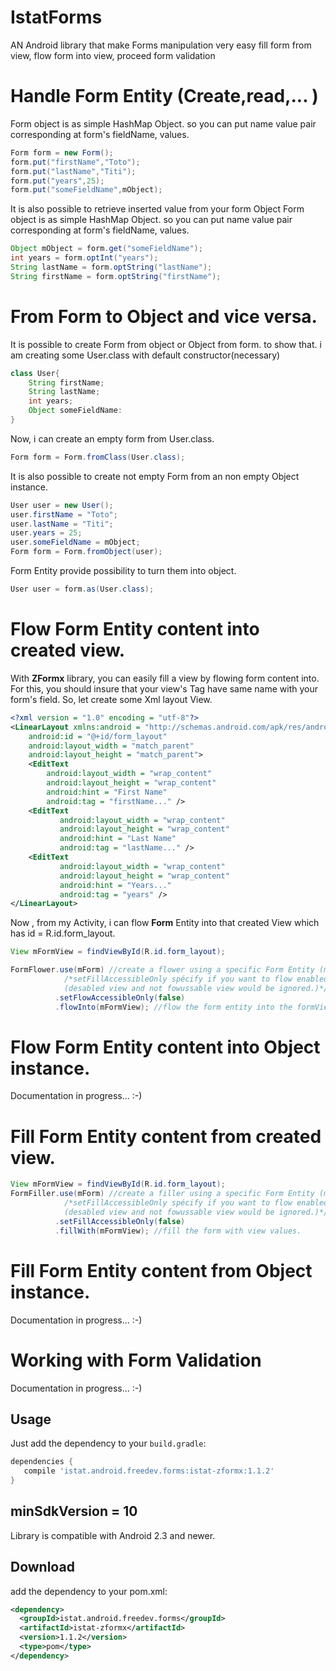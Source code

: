 # IstatForms
AN Android  library that make Forms manipulation very easy
fill form from view,  flow form into view, proceed form validation
# Handle Form Entity (Create,read,... )
Form object is as simple HashMap Object. so you can put name value pair corresponding at form's fieldName, values. 
```java
Form form = new Form();
form.put("firstName","Toto");
form.put("lastName","Titi");
form.put("years",25);
form.put("someFieldName",mObject);
```
It is also possible to retrieve inserted value from your form Object 
Form object is as simple HashMap Object. so you can put name value pair corresponding at form's fieldName, values. 
```java
Object mObject = form.get("someFieldName");
int years = form.optInt("years");
String lastName = form.optString("lastName");
String firstName = form.optString("firstName");
```

# From Form to Object and vice versa.
It is possible to create Form from object or Object from form. to show that.
i am creating some User.class with default constructor(necessary)
```java
class User{
    String firstName;
    String lastName;
    int years;
    Object someFieldName:
}
```
Now, i can create an empty form from User.class.
```java
Form form = Form.fromClass(User.class);
```
It is also possible to create not empty Form from an non empty Object instance.
```java
User user = new User();
user.firstName = "Toto";
user.lastName = "Titi";
user.years = 25;
user.someFieldName = mObject;
Form form = Form.fromObject(user);
```
Form Entity provide possibility to turn them into object.
```java
User user = form.as(User.class);
```
# Flow Form Entity content into created view.
With <b>ZFormx</b> library, you can easily fill a view by flowing form content into.
For this, you should insure that your view's Tag have same name with your form's field.
So, let create some Xml layout View.
```xml
<?xml version = "1.0" encoding = "utf-8"?>
<LinearLayout xmlns:android = "http://schemas.android.com/apk/res/android"
    android:id = "@+id/form_layout"
    android:layout_width = "match_parent"
    android:layout_height = "match_parent">
    <EditText
        android:layout_width = "wrap_content"
        android:layout_height = "wrap_content"
        android:hint = "First Name"
        android:tag = "firstName..." />
    <EditText
           android:layout_width = "wrap_content"
           android:layout_height = "wrap_content"
           android:hint = "Last Name"
           android:tag = "lastName..." />
    <EditText
           android:layout_width = "wrap_content"
           android:layout_height = "wrap_content"
           android:hint = "Years..."
           android:tag = "years" />
</LinearLayout>    
```
Now , from my Activity, i can flow <b>Form</b> Entity into that created View which has id = R.id.form_layout.
```java
View mFormView = findViewById(R.id.form_layout);

FormFlower.use(mForm) //create a flower using a specific Form Entity (mForm)
            /*setFillAccessibleOnly spécify if you want to flow enabled view Only 
            (desabled view and not fowussable view would be ignored.)*/
          .setFlowAccessibleOnly(false) 
          .flowInto(mFormView); //flow the form entity into the formView
```
# Flow Form Entity content into Object instance.
Documentation in progress... :-)

# Fill Form Entity content from created view.
```java
View mFormView = findViewById(R.id.form_layout);
FormFiller.use(mForm) //create a filler using a specific Form Entity (mForm)
            /*setFillAccessibleOnly spécify if you want to flow enabled view Only
            (desabled view and not fowussable view would be ignored.)*/
          .setFillAccessibleOnly(false) 
          .fillWith(mFormView); //fill the form with view values.
```

# Fill Form Entity content from Object instance.
Documentation in progress... :-)

# Working with Form Validation
Documentation in progress... :-)

Usage
-----
Just add the dependency to your `build.gradle`:

```groovy
dependencies {
   compile 'istat.android.freedev.forms:istat-zformx:1.1.2'
}
```

minSdkVersion  =  10
------------------
Library is compatible with Android 2.3 and newer.

Download
--------
add the dependency to your pom.xml:

```xml
<dependency>
  <groupId>istat.android.freedev.forms</groupId>
  <artifactId>istat-zformx</artifactId>
  <version>1.1.2</version>
  <type>pom</type>
</dependency>
```

